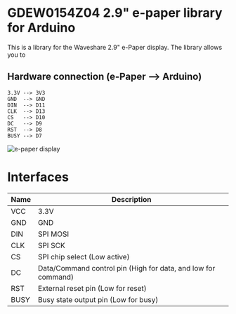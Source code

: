 # GDEW0154Z04 2.9" e-paper library for Arduino
This is a library for the Waveshare 2.9" e-Paper display. The library allows you to 

## Hardware connection (e-Paper --> Arduino)
    3.3V --> 3V3
    GND  --> GND
    DIN  --> D11
    CLK  --> D13
    CS   --> D10
    DC   --> D9
    RST  --> D8
    BUSY --> D7


![e-paper display](http://www.waveshare.com/img/devkit/general/e-Paper-Modules-CMP.jpg)
# Interfaces
| Name | Description                                                   |
|------|---------------------------------------------------------------|
| VCC  | 3.3V                                                          |
| GND  | GND                                                           |
| DIN  | SPI MOSI                                                      |
| CLK  | SPI SCK                                                       |
| CS   | SPI chip select (Low active)                                  |
| DC   | Data/Command control pin (High for data, and low for command) |
| RST  | External reset pin (Low for reset)                            |
| BUSY | Busy state output pin (Low for busy)                          |




